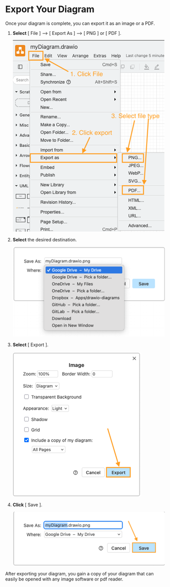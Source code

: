 # Export Your Diagram

Once your diagram is complete, you can export it as an image or a PDF.

1. **Select** [ File ] --> [ Export As ] --> [ PNG ] or [ PDF ].

    ![Export as PNG or PDF](./assets/exportAsFileType.png "Export as PNG or PDF")

3. **Select** the desired destination.

    ![Select destination](./assets/selectDestination.png "Select destination")


4. **Select** [ Export ].

    ![Select export](./assets/selectExport.png "Select export")


5. **Click** [ Save ].

    ![Select save](./assets/selectSave.png "Select save")

After exporting your diagram, you gain a copy of your diagram that can easily be opened with any image software or pdf reader.